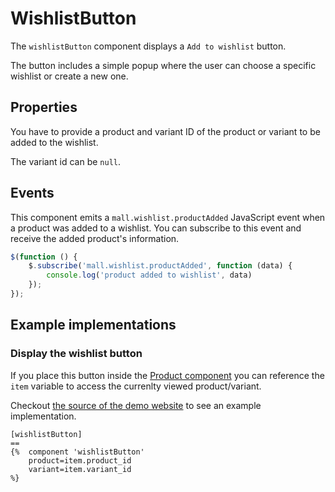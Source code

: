 # WishlistButton

The `wishlistButton` component displays a `Add to wishlist` button.

The button includes a simple popup where the user can choose a specific
wishlist or create a new one.
 
## Properties

You have to provide a product and variant ID of the product or variant
to be added to the wishlist.

The variant id can be `null`. 

## Events

This component emits a `mall.wishlist.productAdded` JavaScript event when 
a product was added to a wishlist. You can subscribe to this event
and receive the added product's information.

```js
$(function () {
    $.subscribe('mall.wishlist.productAdded', function (data) {
        console.log('product added to wishlist', data)
    });
});
``` 

## Example implementations

### Display the wishlist button

If you place this button inside the [Product component](./product.md)
you can reference the `item` variable to access the currenlty viewed product/variant.

Checkout [the source of the demo website](https://github.com/OFFLINE-GmbH/oc-mall-theme/blob/master/partials/product/belowcartbutton.htm)
 to see an example implementation.

```twig
[wishlistButton]
==
{%  component 'wishlistButton'
    product=item.product_id
    variant=item.variant_id
%}
```
